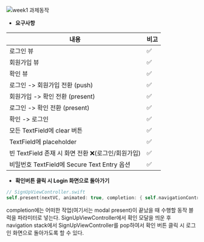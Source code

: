 ![week1 과제동작](https://user-images.githubusercontent.com/69361613/114004015-374acf80-9899-11eb-8b0b-06d87f3f2fc3.gif)


* **요구사항**  

|내용|비고|
|--|--|
|로그인 뷰 | ✅ |
|회원가입 뷰 | ✅|
|확인 뷰|✅|
|로그인 -> 회원가입 전환 (push)|✅|
|회원가입 -> 확인 전환 (present)|✅|
|로그인 -> 확인 전환 (present)|✅|
|확인 -> 로그인|✅|
|모든 TextField에 clear 버튼|✅|
|TextField에 placeholder|✅|
|빈 TextField 존재 시 화면 전환 ❌(로그인/회원가입)|✅|
|비밀번호 TextField에 Secure Text Entry 옵션|✅|

* **확인버튼 클릭 시 Login 화면으로 돌아가기**
~~~swift
// SignUpViewController.swift
self.present(nextVC, animated: true, completion: { self.navigationController?.popViewController(animated: true) })
~~~
  
completion에는 어떠한 작업(여기서는 modal present)이 끝났을 때 수행할 동작 블럭을 파라미터로 넣는다.
SignUpViewController에서 확인 모달을 띄운 후 navigation stack에서 SignUpViewController를 pop하여서 확인 버튼 클릭 시 로그인 화면으로 돌아가도록 할 수 있다.
